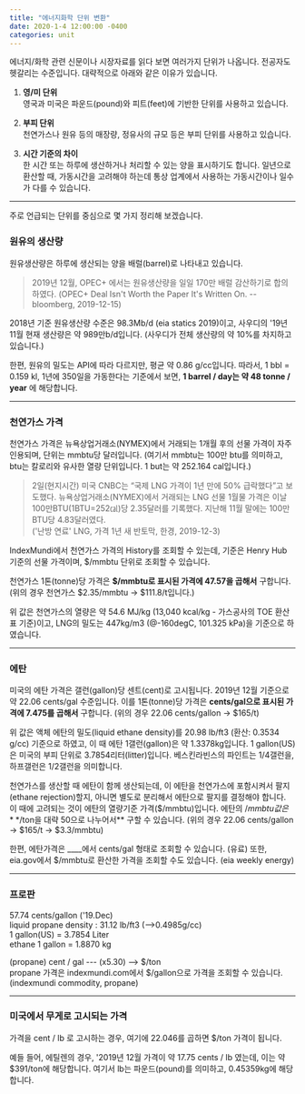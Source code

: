 ```yaml
---
title: "에너지화학 단위 변환"
date: 2020-1-4 12:00:00 -0400
categories: unit
---
```


에너지/화학 관련 신문이나 시장자료를 읽다 보면 여러가지 단위가 나옵니다. 전공자도 헷갈리는 수준입니다. 대략적으로 아래와 같은 이유가 있습니다.

1. **영/미 단위**  
영국과 미국은 파운드(pound)와 피트(feet)에 기반한 단위를 사용하고 있습니다.

2. **부피 단위**  
천연가스나 원유 등의 매장량, 정유사의 규모 등은 부피 단위를 사용하고 있습니다.

3. **시간 기준의 차이**  
한 시간 또는 하루에 생산하거나 처리할 수 있는 양을 표시하기도 합니다. 일년으로 환산할 때, 가동시간을 고려해야 하는데 통상 업계에서 사용하는 가동시간이나 일수가 다를 수 있습니다. 

***

주로 언급되는 단위를 중심으로 몇 가지 정리해 보겠습니다.

### 원유의 생산량

원유생산량은 하루에 생산되는 양을 배럴(barrel)로 나타내고 있습니다.

> 2019년 12월, OPEC+ 에서는 원유생산량을 일일 170만 배럴 감산하기로 합의하였다. (OPEC+ Deal Isn't Worth the Paper It's Written On. -- bloomberg, 2019-12-15)

2018년 기준 원유생산량 수준은 98.3Mb/d (eia statics 2019)이고, 사우디의 '19년 11월 현재 생산량은 약 989만b/d입니다. (사우디가 전체 생산량의 약 10%를 차지하고 있습니다.)

한편, 원유의 밀도는 API에 따라 다르지만, 평균 약 0.86 g/cc입니다. 따라서, 1 bbl = 0.159 kl, 1년에 350일을 가동한다는 기준에서 보면, **1 barrel / day는 약 48 tonne / year** 에 해당합니다.

---

### 천연가스 가격

천연가스 가격은 뉴욕상업거래소(NYMEX)에서 거래되는 1개월 후의 선물 가격이 자주 인용되며, 단위는 mmbtu당 달러입니다. (여기서 mmbtu는 100만 btu를 의미하고, btu는 칼로리와 유사한 열량 단위입니다. 1 but는 약 252.164 cal입니다.)

> 2일(현지시간) 미국 CNBC는 “국제 LNG 가격이 1년 만에 50% 급락했다”고 보도했다. 뉴욕상업거래소(NYMEX)에서 거래되는 LNG 선물 1월물 가격은 이날 100만BTU(1BTU=252㎈)당 2.35달러를 기록했다. 지난해 11월 말에는 100만BTU당 4.83달러였다.  
> ('난방 연료' LNG, 가격 1년 새 반토막, 한경, 2019-12-3)

IndexMundi에서 천연가스 가격의 History를 조회할 수 있는데, 기준은 Henry Hub 기준의 선물 가격이며, $/mmbtu 단위로 조회할 수 있습니다.

천연가스 1톤(tonne)당 가격은 **$/mmbtu로 표시된 가격에 47.57을 곱해서** 구합니다. (위의 경우 천연가스 $2.35/mmbtu → $111.8/t입니다.)

위 값은 천연가스의 열량은 약 54.6 MJ/kg (13,040 kcal/kg - 가스공사의 TOE 환산표 기준)이고, LNG의 밀도는 447kg/m3 (@-160degC, 101.325 kPa)을 기준으로 하였습니다.

---

### 에탄  
미국의 에탄 가격은 갤런(gallon)당 센트(cent)로 고시됩니다. 2019년 12월 기준으로 약 22.06 cents/gal 수준입니다. 이를 1톤(tonne)당 가격은 **cents/gal으로 표시된 가격에 7.475를 곱해서** 구합니다. (위의 경우 22.06 cents/gallon → $165/t)

위 값은 액체 에탄의 밀도(liquid ethane density)를 20.98 lb/ft3 (환산: 0.3534 g/cc) 기준으로 하였고, 이 때 에탄 1갤런(gallon)은 약 1.3378kg입니다. 1 gallon(US)은 미국의 부피 단위로 3.7854리터(litter)입니다. 베스킨라빈스의 파인트는 1/4갤런을, 하프갤런은 1/2갤런을 의미합니다.

천연가스를 생산할 때 에탄이 함께 생산되는데, 이 에탄을 천연가스에 포함시켜서 팔지 (ethane rejection)할지, 아니면 별도로 분리해서 에탄으로 팔지를 결정해야 합니다. 이 때에 고려되는 것이 에탄의 열량기준 가격($/mmbtu)입니다. 에탄의 $/mmbtu 값은 **$/ton을 대략 50으로 나누어서** 구할 수 있습니다. (위의 경우 22.06 cents/gallon → $165/t → $3.3/mmbtu)

한편, 에탄가격은 ____에서 cents/gal 형태로 조회할 수 있습니다. (유료) 또한, eia.gov에서 $/mmbtu로 환산한 가격을 조회할 수도 있습니다. (eia weekly energy)

---

### 프로판  
57.74 cents/gallon ('19.Dec)  
liquid propane density : 31.12 lb/ft3 (-->0.4985g/cc)  
1 gallon(US) = 3.7854 Liter  
ethane 1 gallon = 1.8870 kg

(propane) cent / gal --- (x5.30) --> $/ton  
propane 가격은 indexmundi.com에서 $/gallon으로 가격을 조회할 수 있습니다. (indexmundi commodity, propane)

---

### 미국에서 무게로 고시되는 가격
가격을 cent / lb 로 고시하는 경우, 여기에 22.046를 곱하면 $/ton 가격이 됩니다.

예들 들어, 에틸렌의 경우, '2019년 12월 가격이 약 17.75 cents / lb 였는데, 이는 약 $391/ton에 해당합니다. 여기서 lb는 파운드(pound)를 의미하고, 0.45359kg에 해당합니다.
